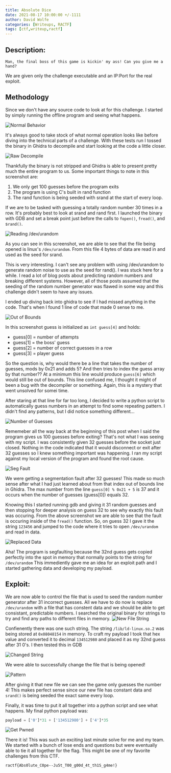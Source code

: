 ```yaml
---
title: Absolute Dice
date: 2021-08-17 10:00:00 +/-1111
author: David Wolfe
categories: [Writeups, RACTF]
tags: [ctf,writeup,ractf] 
---
```

## Description:
```
Man, the final boss of this game is kickin' my ass! Can you give me a hand?
```
We are given only the challenge executable and an IP:Port for the real exploit.
## Methodology
Since we don't have any source code to look at for this challenge. I started by simply running the offline program and seeing what happens.

![Normal Behavior](/images/dice/goal.PNG)

It's always good to take stock of what normal operation looks like before diving into the technical parts of a challenge. With these tests run I tossed the binary in Ghidra to decompile and start looking at the code a little closer.

![Raw Decompile](/images/dice/rawCode.PNG)

Thankfully the binary is not stripped and Ghidra is able to present pretty much the entire program to us. Some important things to note in this screenshot are:
1. We only get 100 guesses before the program exits
2. The program is using C's built in rand function
3. The rand function is being seeded with srand at the start of every loop. 

If we are to be tasked with guessing a totally random number 30 times in a row. It's probably best to look at srand and rand first. I launched the binary with GDB and set a break point just before the calls to ```fopen()```, ```fread()```, and s```rand()```.

![Reading /dev/urandom](/images/dice/devrand.PNG)

As you can see in this screenshot, we are able to see that the file being opened is linux's ```/dev/urandom```. From this file 4 bytes of data are read in and used as the seed for srand.

This is very interesting. I can't see any problem with using /dev/urandom to generate random noise to use as the seed for rand(). I was stuck here for a while. I read a lot of blog posts about predicting random numbers and breaking different systems. However, all of those posts assumed that the seeding of the random number generator was flawed in some way and this challenge didn't seem to have any issues.

I ended up diving back into ghidra to see if I had missed anything in the code. That's when I found 1 line of code that made 0 sense to me.

![Out of Bounds](/images/dice/overflow.PNG)

In this screenshot guess is initialized as ```int guess[4]``` and holds:
* guess[0] = number of attempts
* guess[1] = the boss' guess
* guess[2] = number of correct guesses in a row
* guess[3] = player guess

So the question is, why would there be a line that takes the number of guesses, mods by 0x21 and adds 5? And then tries to index the guess array by that number?? At a minimum this line would produce ```guess[6]``` which would still be out of bounds. This line confused me, I thought it might of been a bug with the decompiler or something. Again, this is a mystery that went unsolved for somei time.

After staring at that line for far too long, I decided to write a python script to automatically guess numbers in an attempt to find some repeating pattern. I didn't find any patterns, but I did notice something different...

![Number of Guesses](/images/dice/32.PNG)

Rememeber all the way back at the beginning of this post when I said the program gives us 100 guesses before exiting? That's not what I was seeing with my script. I was consistently given 32 guesses before the socket just closed. Nothing in the code indicated that it would disconnect or exit after 32 guesses so I knew something important was happening. I ran my script against my local version of the program and found the root cause.

![Seg Fault](/images/dice/segfault.PNG)

We were getting a segmentation fault after 32 guesses! This made so much sense after what I had just learned about from that index out of bounds line in Ghidra. The max number from the line ```guess[0] % 0x21 + 5``` is 37 and it occurs when the number of guesses (guess[0]) equals 32.

Knowing this I started running gdb and giving it 31 random guesses and then stopping for deeper analysis on guess 32 to see why exactly this fault was occuring. From the above screenshot we are able to see that the fault is occuring inside of the ```fread()``` function. So, on guess 32 I gave it the string ```123456``` and jumped to the code where it tries to open ```/dev/urandom``` and read in data.

![Replaced Data](/images/dice/myinput.PNG)

Aha! The program is segfaulting because the 32nd guess gets copied perfectly into the spot in memory that normally points to the string for ```/dev/urandom``` This immediently gave me an idea for an exploit path and I started gathering data and developing my payload.
## Exploit:

We are now able to control the file that is used to seed the random number generator after 31 incorrect guesses. All we have to do now is replace ```/dev/urandom``` with a file that has constent data and we should be able to get consistant, predictable numbers. I searched the original binary for strings to try and find any paths to different files in memory. 
![New File String](/images/dice/fileString.PNG)

Confienently there was one such string. The string ```/lib/ld-linux.so.2``` was being stored at ```0x08048154``` in memory. To craft my payload I took that hex value and converted it to decimal ```134512980``` and placed it as my 32nd guess after 31 0's. I then tested this in GDB

![Changed String](/images/dice/changedString.PNG)

We were able to successfully change the file that is being opened!

![Pattern](/images/dice/pattern.PNG)

After giving it that new file we can see the game only guesses the number 4! This makes perfect sense since our new file has constant data and ```srand()``` is being seeded the exact same every loop.

Finally, it was time to put it all together into a python script and see what happens. My final python payload was:
```python
payload = ['0']*31 + ['134512980'] + ['4']*35
```
![Get Pwned](/images/dice/finalAnswer.PNG)

There it is! This was such an exciting last minute solve for me and my team. We started with a bunch of lose ends and questions but were eventually able to tie it all together for the flag. This might be one of my favorite challenges from this CTF.

```
ractf{Abs0lute_C0pe--Ju5t_T00_g00d_4t_th1S_g4me!}
```
